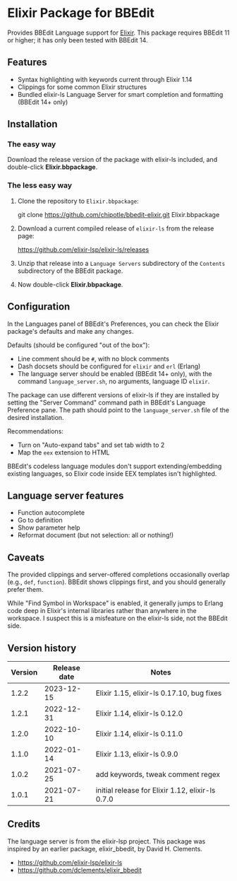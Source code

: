 # Elixir Package for BBEdit

Provides BBEdit Language support for [Elixir](http://elixir-lang.org). This package requires BBEdit 11 or higher; it has only been tested with BBEdit 14.

## Features

- Syntax highlighting with keywords current through Elixir 1.14
- Clippings for some common Elixir structures
- Bundled elixir-ls Language Server for smart completion and formatting (BBEdit 14+ only)

## Installation

### The easy way

Download the release version of the package with elixir-ls included, and double-click **Elixir.bbpackage**.

### The less easy way

1. Clone the repository to `Elixir.bbpackage`:

    git clone https://github.com/chipotle/bbedit-elixir.git Elixir.bbpackage

2. Download a current compiled release of `elixir-ls` from the release page:

    https://github.com/elixir-lsp/elixir-ls/releases

3. Unzip that release into a `Language Servers` subdirectory of the `Contents` subdirectory of the BBEdit package.

4. Now double-click **Elixir.bbpackage**.

## Configuration

In the Languages panel of BBEdit's Preferences, you can check the Elixir package's defaults and make any changes.

Defaults (should be configured "out of the box"):

- Line comment should be `#`, with no block comments
- Dash docsets should be configured for `elixir` and `erl` (Erlang)
- The language server should be enabled (BBEdit 14+ only), with the command `language_server.sh`, no arguments, language ID `elixir`.

The package can use different versions of elixir-ls if they are installed by setting the "Server Command" command path in BBEdit's Language Preference pane. The path should point to the `language_server.sh` file of the desired installation.

Recommendations:

- Turn on "Auto-expand tabs" and set tab width to 2
- Map the `eex` extension to HTML

BBEdit's codeless language modules don't support extending/embedding existing languages, so Elixir code inside EEX templates isn't highlighted.

## Language server features

- Function autocomplete
- Go to definition
- Show parameter help
- Reformat document (but not selection: all or nothing!)

## Caveats

The provided clippings and server-offered completions occasionally overlap (e.g., `def`, `function`). BBEdit shows clippings first, and you should generally prefer them.

While "Find Symbol in Workspace" is enabled, it generally jumps to Erlang code deep in Elixir's internal libraries rather than anywhere in the workspace. I suspect this is a misfeature on the elixir-ls side, not the BBEdit side.

## Version history

| Version | Release date | Notes                                            |  
| ------- | ------------ | ------------------------------------------------ |  
| 1.2.2   | 2023-12-15   | Elixir 1.15, elixir-ls 0.17.10, bug fixes        |  
| 1.2.1   | 2022-12-31   | Elixir 1.14, elixir-ls 0.12.0                    |  
| 1.2.0   | 2022-10-10   | Elixir 1.14, elixir-ls 0.11.0                    |  
| 1.1.0   | 2022-01-14   | Elixir 1.13, elixir-ls 0.9.0                     |  
| 1.0.2   | 2021-07-25   | add keywords, tweak comment regex                |  
| 1.0.1   | 2021-07-21   | initial release for Elixir 1.12, elixir-ls 0.7.0 |  

## Credits

The language server is from the elixir-lsp project. This package was inspired by an earlier package, elixir_bbedit, by David H. Clements.

- <https://github.com/elixir-lsp/elixir-ls>
- <https://github.com/dclements/elixir_bbedit>
